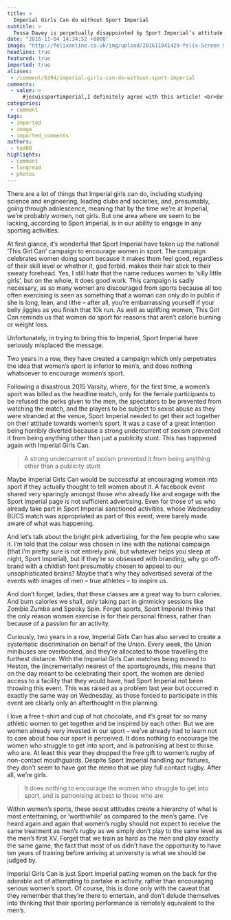 ```yaml
---
title: >
  Imperial Girls Can do without Sport Imperial
subtitle: >
  Tessa Davey is perpetually disappointed by Sport Imperial’s attitude to women in sport
date: "2016-11-04 14:34:52 +0000"
image: "http://felixonline.co.uk/img/upload/201611041429-felix-Screen Shot 2016-11-04 at 14.28.57.png"
headline: true
featured: true
imported: true
aliases:
 - /comment/6394/imperial-girls-can-do-without-sport-imperial
comments:
 - value: >
     #jesuissportimperial,I definitely agree with this article! <br>Before throwing a huge (probably expensive) ad campaign about Imperial Girls Can they should start funding women's sport more. <br>In my past two years in IC, I have seen injustices on top of injustices and a lack of facilities for women's. <br>Starting with rowing, although the women's intermediate team was better than their male equivalent (won 2 medals whereas the men won nothing), the men's team was the one appointed with a full time coach and brand new boats. The women did with what they had, i.e. a volunteer coach and outings when no one else was out. These injustices were really felt amongst the female athletes, leading to most of them quitting the sport.<br>Different sport, same story, the women's football team does not have a full time coach appointed, there isn't even a coach at our matches, and have to take public transport to training and matches whereas the men have their own buses. Obviously, I understand there are many more men playing football
categories:
 - comment
tags:
 - imported
 - image
 - imported_comments
authors:
 - tad08
highlights:
 - comment
 - longread
 - photos
---
```


There are a lot of things that Imperial girls can do, including studying science and engineering, leading clubs and societies, and, presumably, going through adolescence, meaning that by the time we’re at Imperial, we’re probably women, not girls. But one area where we seem to be lacking, according to Sport Imperial, is in our ability to engage in any sporting activities.

At first glance, it’s wonderful that Sport Imperial have taken up the national ‘This Girl Can’ campaign to encourage women in sport. The campaign celebrates women doing sport because it makes them feel good, regardless of their skill level or whether it, god forbid, makes their hair stick to their sweaty forehead. Yes, I still hate that the name reduces women to ‘silly little girls’, but on the whole, it does good work. This campaign is sadly necessary, as so many women are discouraged from sports because all too often exercising is seen as something that a woman can only do in public if she is long, lean, and lithe – after all, you’re embarrassing yourself if your belly jiggles as you finish that 10k run. As well as uplifting women, This Girl Can reminds us that women do sport for reasons that aren’t calorie burning or weight loss.

Unfortunately, in trying to bring this to Imperial, Sport Imperial have seriously misplaced the message.

Two years in a row, they have created a campaign which only perpetrates the idea that women’s sport is inferior to men’s, and does nothing whatsoever to encourage women’s sport.

Following a disastrous 2015 Varsity, where, for the first time, a women’s sport was billed as the headline match, only for the female participants to be refused the perks given to the men, the spectators to be prevented from watching the match, and the players to be subject to sexist abuse as they were stranded at the venue, Sport Imperial needed to get their act together on their attitude towards women’s sport. It was a case of a great intention being horribly diverted because a strong undercurrent of sexism prevented it from being anything other than just a publicity stunt. This has happened again with Imperial Girls Can.

> A strong undercurrent of sexism prevented it from being anything other than a publicity stunt

Maybe Imperial Girls Can would be successful at encouraging women into sport if they actually thought to tell women about it. A facebook event shared very sparingly amongst those who already like and engage with the Sport Imperial page is not sufficient advertising. Even for those of us who already take part in Sport Imperial sanctioned activities, whose Wednesday BUCS match was appropriated as part of this event, were barely made aware of what was happening.

And let’s talk about the bright pink advertising, for the few people who saw it. I’m told that the colour was chosen in line with the national campaign (that I’m pretty sure is not entirely pink, but whatever helps you sleep at night, Sport Imperial), but if they’re so obsessed with branding, why go off-brand with a childish font presumably chosen to appeal to our unsophisticated brains? Maybe that’s why they advertised several of the events with images of men – true athletes – to inspire us.

And don’t forget, ladies, that these classes are a great way to burn calories. And burn calories we shall, only taking part in gimmicky sessions like Zombie Zumba and Spooky Spin. Forget sports, Sport Imperial thinks that the only reason women exercise is for their personal fitness, rather than because of a passion for an activity.

Curiously, two years in a row, Imperial Girls Can has also served to create a systematic discrimination on behalf of the Union. Every week, the Union minibuses are overbooked, and they’re allocated to those travelling the furthest distance. With the Imperial Girls Can matches being moved to Heston, the (incrementally) nearest of the sportsgrounds, this means that on the day meant to be celebrating their sport, the women are denied access to a facility that they would have, had Sport Imperial not been throwing this event. This was raised as a problem last year but occurred in exactly the same way on Wednesday, as those forced to participate in this event are clearly only an afterthought in the planning.

I love a free t-shirt and cup of hot chocolate, and it’s great for so many athletic women to get together and be inspired by each other. But we are women already very invested in our sport – we’ve already had to learn not to care about how our sport is perceived. It does nothing to encourage the women who struggle to get into sport, and is patronising at best to those who are. At least this year they dropped the free gift to women’s rugby of non-contact mouthguards. Despite Sport Imperial handling our fixtures, they don’t seem to have got the memo that we play full contact rugby. After all, we’re girls.

> It does nothing to encourage the women who struggle to get into sport, and is patronising at best to those who are

Within women’s sports, these sexist attitudes create a hierarchy of what is most entertaining, or ‘worthwhile’ as compared to the men’s game. I’ve heard again and again that women’s rugby should not expect to receive the same treatment as men’s rugby as we simply don’t play to the same level as the men’s first XV. Forget that we train as hard as the men and play exactly the same game, the fact that most of us didn’t have the opportunity to have ten years of training before arriving at university is what we should be judged by.

Imperial Girls Can is just Sport Imperial patting women on the back for the adorable act of attempting to partake in activity, rather than encouraging serious women’s sport. Of course, this is done only with the caveat that they remember that they’re there to entertain, and don’t delude themselves into thinking that their sporting performance is remotely equivalent to the men’s.
